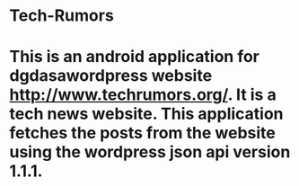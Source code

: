 # Tech-Rumors
# This is an android application for dgdasawordpress website http://www.techrumors.org/. It is a tech news website. This application fetches the posts from the website using the wordpress json api version 1.1.1.
